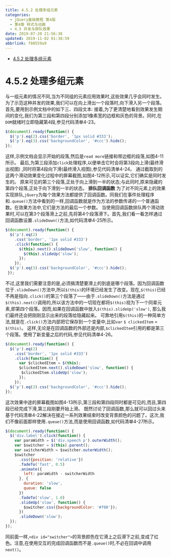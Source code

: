 ```yaml
---
title: 4.5.2 处理多组元素
categories: 
  - jQuery基础教程 第4版
  - 第4章 样式与动画
  - 4.5 并发与排队效果
date: 2019-07-20 21:56:38
updated: 2019-11-02 01:38:59
abbrlink: f80559a9
---
```

- [4.5.2 处理多组元素](/ReadingNotes/f80559a9/#4-5-2-处理多组元素)

<!--more-->
<script src="https://cdn.bootcss.com/jquery/3.4.0/jquery.slim.min.js"></script>
<script>$(document).ready(function () {$(".post-body > ul:nth-child(1)").hide();});</script>

<!--end-->
<!--SSTStart-->
# 4.5.2 处理多组元素 #
与一组元素的情况不同,当为不同组的元素应用效果时,这些效果几乎会同时发生。为了示范这种并发的效果,我们可以在向上滑出一个段落时,向下滑入另一个段落。首先,要用到示例文档中的如下三、四段文本:
接着,为了更清楚地看到效果发生期间的变化,我们为第三段和第四段分别添加1像素宽的边框和灰色的背景。同时,在`DOM`就绪时立即隐藏第4段,参见代码清单4-23。
```javascript
$(document).ready(function() { 
  $('p').eq(2).css('border', '1px solid #333'); 
  $('p').eq(3).css('backgroundColor', '#ccc').hide(); 
}); 
```
这样,示例文档会显示开始的段落,然后是`read more`链接和带边框的段落,如图4-11所示。
最后,为第三段添加`click`处理程序,以便单击它时会将第3段向上滑(最终滑出视图) ,同时将第4段向下滑(最终滑入视图),参见代码清单4-24。
通过截取到的这两个滑动效果变化过程中的屏幕截图,如图4-12所示,可以证实,它们确实是同时发生的。
原来可见的第三个段落,正处于向上滑到一半的状态;与此同时,原来隐藏的第四个段落,正处于向下滑到一半的状态。
**排队回调函数**
为了对不同元素上的效果实现排队,`jQuery`为每个效果方法都提供了回调函数。同我们在事件处理程序和`.queue()`方法中看到的一样,回调函数就是作为方法的参数传递的一个普通函数。在效果方法中,它们是方法的最后一个参数。
当使用回调函数排队两个滑动效果时,可以在第3个段落滑上之前,先将第4个段落滑下。首先,我们看一看怎样通过回调函数设置`.slideDown()`方法,如代码清单4-25所示。
```javascript
$(document).ready(function() { 
  $('p').eq(2) 
    .css('border', '1px solid #333') 
    .click(function() { 
      $(this).next().slideDown('slow', function() { 
        $(this).slideUp('slow');  
      }); 
    }); 
  $('p').eq(3).css('backgroundColor', '#ccc').hide(); 
 }); 
```
不过,这里我们需要注意的是,必须搞清楚要滑上的到底是哪个段落。因为回调函数位于`.slideDown()`方法中,所以`$(this)`的环境已经发生了改变。现在,`$(this)`已经不再是指向`.click()`的第三个段落了——由于`.slideDown()`方法是通过`$(this).next()`调用的,所以该方法中的一切现在都将`$(this)`视为下一个同辈元素,即第四个段落。因而,如果在回调函数中放入`$(this).slideUp('slow')`, 那么我们最终还会把刚刚显示出来的段落给隐藏起来。
可靠地引用`$(this)`的一种简单方法,就是在`.click()`方法内部把它保存到一个变量中,比如`var` `$ clickedItem` = `$(this)`。
这样,无论是在回调函数的外部还是内部,`$clickedItem`引用的都是第三个段落。使用了新变量之后的代码,参见代码清单4-26。
```javascript
$(document).ready(function() { 
  $('p').eq(2) 
    .css('border', '1px solid #333') 
    .click(function() { 
      var $clickedItem = $(this); 
      $clickedItem.next().slideDown('slow', function() { 
       $clickedItem.slideUp('slow');  
      }); 
    }); 
  $('p').eq(3).css('backgroundColor', '#ccc').hide(); 
}); 
```
这次效果中途的屏幕截图如图4-13所示,第三段和第四段同时都是可见的,而且,第四段已经完成下滑,第三段刚要开始上滑。
既然讨论了回调函数,那么就可以回过头来基于代码清单4-22解决在接近一系列效果结束时改变背景颜色的问题了。这次,我们不像前面那样使用`.queue()`方法,而是使用回调函数,如代码清单4-27所示。
```javascript
$(document).ready(function() { 
  $('div.label').click(function() { 
    var paraWidth = $('div.speech p').outerWidth(); 
    var $switcher = $(this).parent(); 
    var switcherWidth = $switcher.outerWidth(); 
    $switcher 
      .css({position: 'relative'}) 
      .fadeTo('fast', 0.5) 
      .animate({ 
        left: paraWidth - switcherWidth 
      }, { 
        duration: 'slow', 
        queue: false 
      }) 
      .fadeTo('slow', 1.0) 
      .slideUp('slow', function() { 
        $switcher.css({backgroundColor: '#f00'}); 
      }) 
      .slideDown('slow'); 
  }); 
}); 
```
同前面一样,`<div id="switcher">`的背景颜色在它滑上之后滑下之前,变成了红色。注意,在使用交互的完成回调函数而不是`.queue()`时,不必在回调中调用`next()`。
<!--SSTStop-->

